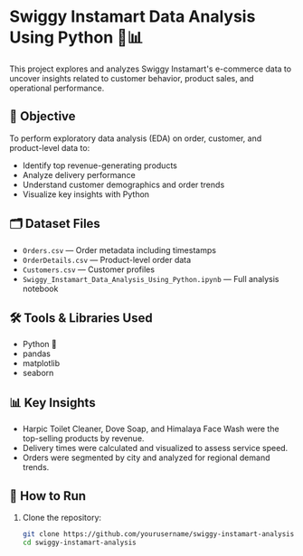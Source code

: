 # Swiggy Instamart Data Analysis Using Python 🛒📊

This project explores and analyzes Swiggy Instamart's e-commerce data to uncover insights related to customer behavior, product sales, and operational performance.

## 📌 Objective

To perform exploratory data analysis (EDA) on order, customer, and product-level data to:

- Identify top revenue-generating products
- Analyze delivery performance
- Understand customer demographics and order trends
- Visualize key insights with Python

## 🗂️ Dataset Files

- `Orders.csv` — Order metadata including timestamps
- `OrderDetails.csv` — Product-level order data
- `Customers.csv` — Customer profiles
- `Swiggy_Instamart_Data_Analysis_Using_Python.ipynb` — Full analysis notebook

## 🛠️ Tools & Libraries Used

- Python 🐍
- pandas
- matplotlib
- seaborn

## 📊 Key Insights

- Harpic Toilet Cleaner, Dove Soap, and Himalaya Face Wash were the top-selling products by revenue.
- Delivery times were calculated and visualized to assess service speed.
- Orders were segmented by city and analyzed for regional demand trends.

## 🚀 How to Run

1. Clone the repository:
   ```bash
   git clone https://github.com/yourusername/swiggy-instamart-analysis.git
   cd swiggy-instamart-analysis
